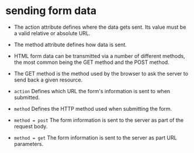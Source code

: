 # sending form data

- The action attribute defines where the data gets sent. Its value must be a valid relative or absolute URL.
- The method attribute defines how data is sent.
- HTML form data can be transmitted via a number of different methods, the most common being the GET method and the POST method.
- The GET method is the method used by the browser to ask the server to send back a given resource.

- `action` Defines which URL the form's information is sent to when submitted.
- `method` Defines the HTTP method used when submitting the form.
- `method = post` The form information is sent to the server as part of the request body.
- `method = get` The form information is sent to the server as part URL parameters.
